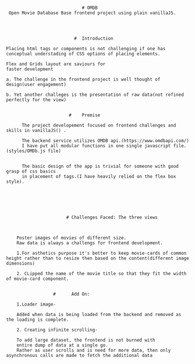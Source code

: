                                  
                                 
                                 # OMDB
     Open Movie Database Base frontend project using plain vanillaJS.
     
     
     

                              #  Introduction

    Placing html tags or components is not challenging if one has 
    conceptual understading of CSS options of placing elements. 
    
    Flex and Grids layout are saviours for 
    faster development 

    a. The challenge in the frontend project is well thought of design(user engagement)

    b. Yet another challeges is the presentation of raw data(not refined perfectly for the view)
                                
                                
                            #    Premise

          The project developement focused on frontend challenges and skills in vanillaJS() .

          The backend service utilizes OMDB api.(https://www.omdbapi.com/)
          I have put all modular functions in one single javascript file.(styles/OMDb.js file)


          The basic design of the app is trivial for someone with good grasp of css basics
          in placement of tags.(I have heavily relied on the flex box style).

                         




                           # Challenges Faced: The three views



        Poster images of movies of different size.
        Raw data is always a challengs for frontend development. 

        1.For asthetics purpose it's better to keep movie-cards of common height rather than to resize then based on the content(different image dimensions)

        2. CLipped the name of the movie title so that they fit the width of movie-card component.


                      #      Add On:

        1.Loader image- 
        
        Added when data is being loaded from the backend and removed as the loading is complete.

        2. Creating infinite scrolling- 
        
        To add large dataset, the frontend is not burned with
        entire dump of data at a single go.
        Rather as user scrolls and is need for more data, then only asynchronous calls are made to fetch the additional data
